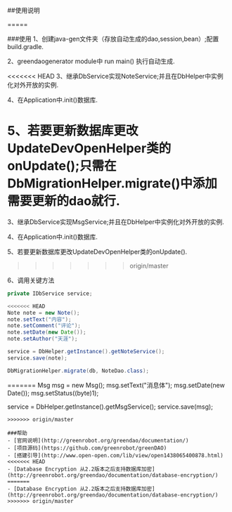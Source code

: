 ##使用说明

=====

###使用
1、创建java-gen文件夹（存放自动生成的dao,session,bean）;配置build.gradle.

2、greendaogenerator module中 run main() 执行自动生成.

<<<<<<< HEAD
3、继承DbService实现NoteService;并且在DbHelper中实例化对外开放的实例.

4、在Application中.init()数据库.

5、若要更新数据库更改UpdateDevOpenHelper类的onUpdate();只需在DbMigrationHelper.migrate()中添加需要更新的dao就行.
=======
3、继承DbService实现MsgService;并且在DbHelper中实例化对外开放的实例.

4、在Application中.init()数据库.

5、若要更新数据库更改UpdateDevOpenHelper类的onUpdate().
>>>>>>> origin/master

6、调用关键方法

```java
private IDbService service;
``` 

```java
<<<<<<< HEAD
Note note = new Note();
note.setText("内容");
note.setComment("评论");
note.setDate(new Date());
note.setAuthor("天涯");

service = DbHelper.getInstance().getNoteService();
service.save(note);
```

```java
DbMigrationHelper.migrate(db, NoteDao.class);
``` 
=======
Msg msg = new Msg();
msg.setText("消息体");
msg.setDate(new Date());
msg.setStatus((byte)1);

service = DbHelper.getInstance().getMsgService();
service.save(msg);
```
>>>>>>> origin/master

###帮助
- [官网说明](http://greenrobot.org/greendao/documentation/)
- [项目源码](https://github.com/greenrobot/greenDAO)
- [搭建引导](http://www.open-open.com/lib/view/open1438065400878.html)
<<<<<<< HEAD
- [Database Encryption 从2.2版本之后支持数据库加密](http://greenrobot.org/greendao/documentation/database-encryption/)
=======
- [Database Encryption 从2.2版本之后支持数据库加密](http://greenrobot.org/greendao/documentation/database-encryption/)
>>>>>>> origin/master
